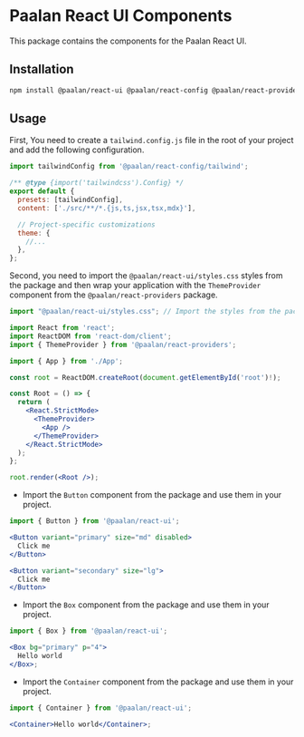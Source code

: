 # Paalan React UI Components

This package contains the components for the Paalan React UI.

## Installation

```bash
npm install @paalan/react-ui @paalan/react-config @paalan/react-providers @paalan/react-shared @paalan/react-icons @paalan/react-hooks
```

## Usage

First, You need to create a `tailwind.config.js` file in the root of your project and add the following configuration.

```js
import tailwindConfig from '@paalan/react-config/tailwind';

/** @type {import('tailwindcss').Config} */
export default {
  presets: [tailwindConfig],
  content: ['./src/**/*.{js,ts,jsx,tsx,mdx}'],

  // Project-specific customizations
  theme: {
    //...
  },
};
```

Second, you need to import the `@paalan/react-ui/styles.css` styles from the package and then wrap your application with the `ThemeProvider` component from the `@paalan/react-providers` package.

```jsx
import "@paalan/react-ui/styles.css"; // Import the styles from the package

import React from 'react';
import ReactDOM from 'react-dom/client';
import { ThemeProvider } from '@paalan/react-providers';

import { App } from './App';

const root = ReactDOM.createRoot(document.getElementById('root')!);

const Root = () => {
  return (
    <React.StrictMode>
      <ThemeProvider>
        <App />
      </ThemeProvider>
    </React.StrictMode>
  );
};

root.render(<Root />);
```

- Import the `Button` component from the package and use them in your project.

```jsx
import { Button } from '@paalan/react-ui';

<Button variant="primary" size="md" disabled>
  Click me
</Button>

<Button variant="secondary" size="lg">
  Click me
</Button>
```

- Import the `Box` component from the package and use them in your project.

```jsx
import { Box } from '@paalan/react-ui';

<Box bg="primary" p="4">
  Hello world
</Box>;
```

- Import the `Container` component from the package and use them in your project.

```jsx
import { Container } from '@paalan/react-ui';

<Container>Hello world</Container>;
```
